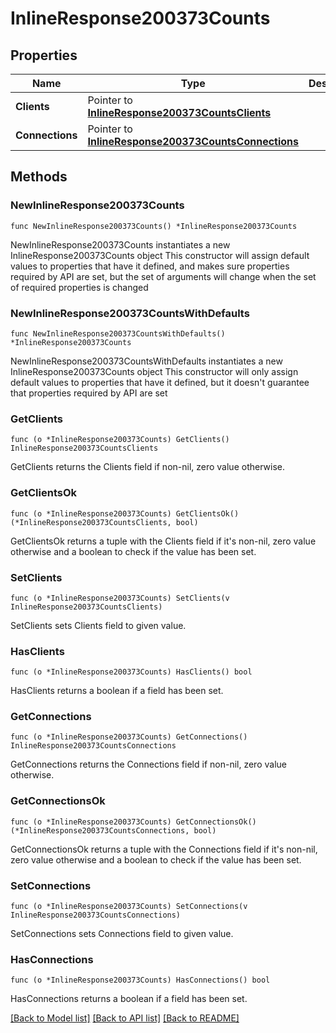 # InlineResponse200373Counts

## Properties

Name | Type | Description | Notes
------------ | ------------- | ------------- | -------------
**Clients** | Pointer to [**InlineResponse200373CountsClients**](InlineResponse200373CountsClients.md) |  | [optional] 
**Connections** | Pointer to [**InlineResponse200373CountsConnections**](InlineResponse200373CountsConnections.md) |  | [optional] 

## Methods

### NewInlineResponse200373Counts

`func NewInlineResponse200373Counts() *InlineResponse200373Counts`

NewInlineResponse200373Counts instantiates a new InlineResponse200373Counts object
This constructor will assign default values to properties that have it defined,
and makes sure properties required by API are set, but the set of arguments
will change when the set of required properties is changed

### NewInlineResponse200373CountsWithDefaults

`func NewInlineResponse200373CountsWithDefaults() *InlineResponse200373Counts`

NewInlineResponse200373CountsWithDefaults instantiates a new InlineResponse200373Counts object
This constructor will only assign default values to properties that have it defined,
but it doesn't guarantee that properties required by API are set

### GetClients

`func (o *InlineResponse200373Counts) GetClients() InlineResponse200373CountsClients`

GetClients returns the Clients field if non-nil, zero value otherwise.

### GetClientsOk

`func (o *InlineResponse200373Counts) GetClientsOk() (*InlineResponse200373CountsClients, bool)`

GetClientsOk returns a tuple with the Clients field if it's non-nil, zero value otherwise
and a boolean to check if the value has been set.

### SetClients

`func (o *InlineResponse200373Counts) SetClients(v InlineResponse200373CountsClients)`

SetClients sets Clients field to given value.

### HasClients

`func (o *InlineResponse200373Counts) HasClients() bool`

HasClients returns a boolean if a field has been set.

### GetConnections

`func (o *InlineResponse200373Counts) GetConnections() InlineResponse200373CountsConnections`

GetConnections returns the Connections field if non-nil, zero value otherwise.

### GetConnectionsOk

`func (o *InlineResponse200373Counts) GetConnectionsOk() (*InlineResponse200373CountsConnections, bool)`

GetConnectionsOk returns a tuple with the Connections field if it's non-nil, zero value otherwise
and a boolean to check if the value has been set.

### SetConnections

`func (o *InlineResponse200373Counts) SetConnections(v InlineResponse200373CountsConnections)`

SetConnections sets Connections field to given value.

### HasConnections

`func (o *InlineResponse200373Counts) HasConnections() bool`

HasConnections returns a boolean if a field has been set.


[[Back to Model list]](../README.md#documentation-for-models) [[Back to API list]](../README.md#documentation-for-api-endpoints) [[Back to README]](../README.md)


